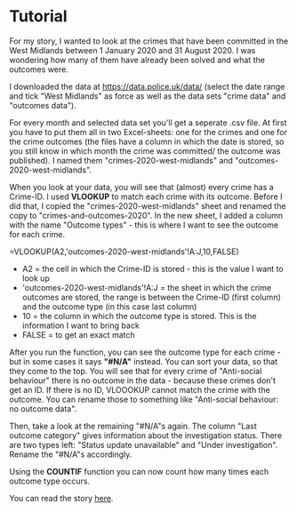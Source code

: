 # Tutorial

For my story, I wanted to look at the crimes that have been committed in the West Midlands between 1 January 2020 and 31 August 2020. I was wondering how many of them have already been solved and what the outcomes were. 

I downloaded the data at https://data.police.uk/data/ (select the date range and tick "West Midlands" as force as well as the data sets "crime data" and "outcomes data"). 

For every month and selected data set you'll get a seperate .csv file. At first you have to put them all in two Excel-sheets: one for the crimes and one for the crime outcomes (the files have a column in which the date is stored, so you still know in which month the crime was committed/ the outcome was published). I named them "crimes-2020-west-midlands" and "outcomes-2020-west-midlands". 

When you look at your data, you will see that (almost) every crime has a Crime-ID. I used **VLOOKUP** to match each crime with its outcome. Before I did that, I copied the "crimes-2020-west-midlands" sheet and renamed the copy to "crimes-and-outcomes-2020". In the new sheet, I added a column with the name "Outcome types" - this is where I want to see the outcome for each crime. 

  =VLOOKUP(A2,'outcomes-2020-west-midlands'!A:J,10,FALSE)

- A2 = the cell in which the Crime-ID is stored - this is the value I want to look up
- 'outcomes-2020-west-midlands'!A:J = the sheet in which the crime outcomes are stored, the range is between the Crime-ID (first column) and the outcome type (in this case last column)
- 10 = the column in which the outcome type is stored. This is the information I want to bring back 
- FALSE = to get an exact match

After you run the function, you can see the outcome type for each crime - but in some cases it says **"#N/A"** instead. You can sort your data, so that they come to the top. 
You will see that for every crime of "Anti-social behaviour" there is no outcome in the data - because these crimes don't get an ID. If there is no ID, VLOOOKUP cannot match the crime with the outcome. You can rename those to something like "Anti-social behaviour: no outcome data". 

Then, take a look at the remaining "#N/A"s again. The column "Last outcome category" gives information about the investigation status. There are two types left: "Status update unavailable" and "Under investigation". Rename the "#N/A"s accordingly. 

Using the **COUNTIF** function you can now count how many times each outcome type occurs. 

You can read the story [here](https://medium.com/p/b725b3d7ba6f/edit). 
